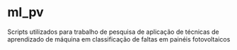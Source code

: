 # ml_pv
Scripts utilizados para trabalho de pesquisa de aplicação de técnicas de aprendizado de máquina em classificação de faltas em painéis fotovoltaicos
